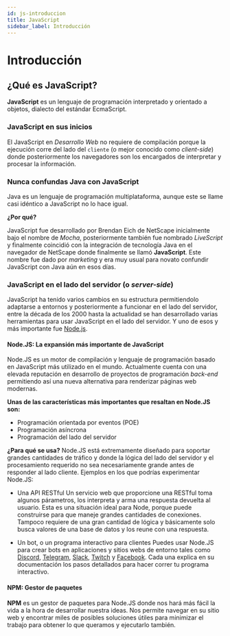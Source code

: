 ```yaml
---
id: js-introduccion
title: JavaScript
sidebar_label: Introducción
---
```


# Introducción

## ¿Qué es JavaScript?
**JavaScript** es un lenguaje de programación interpretado y orientado a objetos, dialecto del estándar EcmaScript.

### JavaScript en sus inicios
El JavaScript en *Desarrollo Web* no requiere de compilación porque la ejecución corre del lado del `cliente` (o mejor conocido como *client-side*) donde posteriormente los navegadores son los encargados de interpretar y procesar la información.

### Nunca confundas Java con JavaScript

Java es un lenguaje de programación multiplataforma, aunque este se llame casi idéntico a JavaScript no lo hace igual. 

**¿Por qué?**

JavaScript fue desarrollado por Brendan Eich de NetScape inicialmente bajo el nombre de *Mocha*, posteriormente también fue nombrado *LiveScript* y finalmente coincidió con la integración de tecnología Java en el navegador de NetScape donde finalmente se llamó **JavaScript**. Este nombre fue dado por *marketing* y era muy usual para novato confundir JavaScript con Java aún en esos días.

### JavaScript en el lado del servidor (o *server-side*)

JavaScript ha tenido varios cambios en su estructura permitiendolo adaptarse a entornos y posteriormente a funcionar en el lado del servidor, entre la década de los 2000 hasta la actualidad se han desarrollado varias herramientas para usar JavaScript en el lado del servidor. Y uno de esos y más importante fue [Node.js](https://nodejs.org).

#### Node.JS: La expansión más importante de JavaScript

Node.JS es un motor de compilación y lenguaje de programación basado en JavaScript más utilizado en el mundo. Actualmente cuenta con una elevada reputación en desarrollo de proyectos de programación *back-end* permitiendo así una nueva alternativa para renderizar páginas web modernas.

**Unas de las características más importantes que resaltan en Node.JS son:**

* Programación orientada por eventos (POE)
* Programación asíncrona
* Programación del lado del servidor

**¿Para qué se usa?**
Node.JS está extremamente diseñado para soportar grandes cantidades de tráfico y donde la lógica del lado del servidor y el procesamiento requerido no sea necesariamente grande antes de responder al lado cliente. Ejemplos en los que podrías experimentar Node.JS:

* Una API RESTful
Un servicio web que proporcione una RESTful toma algunos párametros, los interpreta y arma una respuesta devuelta al usuario. Esta es una situación ideal para Node, porque puede construirse para que maneje grandes cantidades de conexiones. Tampoco requiere de una gran cantidad de lógica y básicamente solo busca valores de una base de datos y los reune con una respuesta.

* Un bot, o un programa interactivo para clientes
Puedes usar Node.JS para crear bots en aplicaciones y sitios webs de entorno tales como [Discord](https://discordapp.com), [Telegram](https://telegram.org), [Slack](https://slack.com), [Twitch](https://twitch.tv) y [Facebook](https://facebook.com). Cada una explica en su documentación los pasos detallados para hacer correr tu programa interactivo.

#### NPM: Gestor de paquetes

**NPM** es un gestor de paquetes para Node.JS donde nos hará más fácil la vida a la hora de desarrollar nuestra ideas. Nos permite navegar en su sitio web y encontrar miles de posibles soluciones útiles para minimizar el trabajo para obtener lo que queramos y ejecutarlo también.


